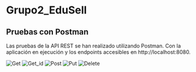 <h1>Grupo2_EduSell</h1>
<h2>Pruebas con Postman</h2>
<p>Las pruebas de la API REST se han realizado utilizando Postman. Con la aplicación en ejecución y los endpoints accesibles en http://localhost:8080. </p>


![Get](https://github.com/user-attachments/assets/616e5d76-d6f5-4c43-bf36-90ae37ac31cb)
![Get_id](https://github.com/user-attachments/assets/03760447-b446-4aec-a81b-bb60867c5f3f)
![Post](https://github.com/user-attachments/assets/0d329b10-39ba-410d-855d-363f22ba0332)
![Put](https://github.com/user-attachments/assets/47b6e7d7-4935-466d-afbb-bf89c7c24b24)
![Delete](https://github.com/user-attachments/assets/0ec79389-998c-4871-a462-bf73846ba989)
